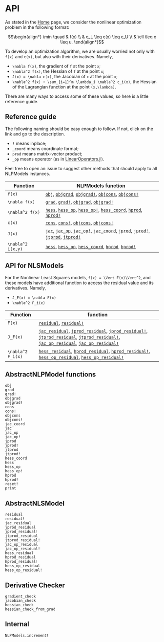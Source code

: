 # API

As stated in the [Home](@ref) page, we consider the nonlinear optimization
problem in the following format:
```math
\begin{align*}
\min \quad & f(x) \\
& c_L \leq c(x) \leq c_U \\
& \ell \leq x \leq u.
\end{align*}
```
To develop an optimization algorithm, we are usually worried not only with
``f(x)`` and ``c(x)``, but also with their derivatives.
Namely,

- ``\nabla f(x)``, the gradient of ``f`` at the point ``x``;
- ``\nabla^2 f(x)``, the Hessian of ``f`` at the point ``x``;
- ``J(x) = \nabla c(x)``, the Jacobian of ``c`` at the point ``x``;
- ``\nabla^2 f(x) + \sum_{i=1}^m \lambda_i \nabla^2 c_i(x)``,
  the Hessian of the Lagrangian function at the point ``(x,\lambda)``.

There are many ways to access some of these values, so here is a little
reference guide.

## Reference guide

The following naming should be easy enough to follow.
If not, click on the link and go to the description.

- `!` means inplace;
- `_coord` means coordinate format;
- `prod` means matrix-vector product;
- `_op` means operator (as in [LinearOperators.jl](https://github.com/JuliaSmoothOptimizers/LinearOperators.jl)).

Feel free to open an issue to suggest other methods that should apply to all
NLPModels instances.

| Function          | NLPModels function                                                                                                                                                                                   |
|-------------------|-------------------------------------------|
| ``f(x)``            | [`obj`](@ref), [`objgrad`](@ref), [`objgrad!`](@ref), [`objcons`](@ref), [`objcons!`](@ref) |
| ``\nabla f(x)``     | [`grad`](@ref), [`grad!`](@ref), [`objgrad`](@ref), [`objgrad!`](@ref) |
| ``\nabla^2 f(x)``   | [`hess`](@ref), [`hess_op`](@ref), [`hess_op!`](@ref), [`hess_coord`](@ref), [`hprod`](@ref), [`hprod!`](@ref) |
| ``c(x)``            | [`cons`](@ref), [`cons!`](@ref), [`objcons`](@ref), [`objcons!`](@ref) |
| ``J(x)``            | [`jac`](@ref), [`jac_op`](@ref), [`jac_op!`](@ref), [`jac_coord`](@ref), [`jprod`](@ref), [`jprod!`](@ref), [`jtprod`](@ref), [`jtprod!`](@ref) |
| ``\nabla^2 L(x,y)`` | [`hess`](@ref), [`hess_op`](@ref), [`hess_coord`](@ref), [`hprod`](@ref), [`hprod!`](@ref) |

## API for NLSModels

For the Nonlinear Least Squares models, ``f(x) = \Vert F(x)\Vert^2``,
and these models have additional function to access the residual value
and its derivatives. Namely,

- ``J_F(x) = \nabla F(x)``
- ``\nabla^2 F_i(x)``

| Function            | function |
|---------------------|---|
| ``F(x)``            | [`residual`](@ref), [`residual!`](@ref) |
| ``J_F(x)``          | [`jac_residual`](@ref), [`jprod_residual`](@ref), [`jprod_residual!`](@ref), [`jtprod_residual`](@ref), [`jtprod_residual!`](@ref), [`jac_op_residual`](@ref), [`jac_op_residual!`](@ref) |
| ``\nabla^2 F_i(x)`` | [`hess_residual`](@ref), [`hprod_residual`](@ref), [`hprod_residual!`](@ref), [`hess_op_residual`](@ref), [`hess_op_residual!`](@ref) |


## AbstractNLPModel functions

```@docs
obj
grad
grad!
objgrad
objgrad!
cons
cons!
objcons
objcons!
jac_coord
jac
jac_op
jac_op!
jprod
jprod!
jtprod
jtprod!
hess_coord
hess
hess_op
hess_op!
hprod
hprod!
reset!
print
```

## AbstractNLSModel

```@docs
residual
residual!
jac_residual
jprod_residual
jprod_residual!
jtprod_residual
jtprod_residual!
jac_op_residual
jac_op_residual!
hess_residual
hprod_residual
hprod_residual!
hess_op_residual
hess_op_residual!
```

## Derivative Checker

```@docs
gradient_check
jacobian_check
hessian_check
hessian_check_from_grad
```

## Internal

```@docs
NLPModels.increment!
```
